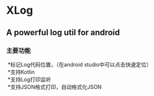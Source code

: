 # XLog
A powerful log util for android
---------------
### 主要功能<br>
  *标记Log代码位置，（在android studio中可以点击快速定位）<br>
  *支持Kotlin<br>
  *支持Log打印监听<br>
  *支持JSON格式打印，自动格式化JSON<br>

